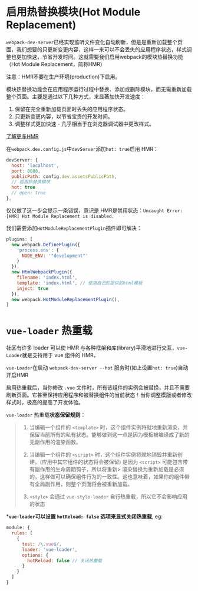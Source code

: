 启用热替换模块(Hot Module Replacement)
========

`webpack-dev-server`已经实现监听文件变化自动刷新，但是是重新加载整个页面，我们想要的只更新变更内容，这样一来可以不会丢失的应用程序状态，样式调整也更加快速，节省开发时间。这就需要我们启用webpack的模块热替换功能（Hot Module Replacement，简称HMR）

注意：HMR不要在生产环境(production)下启用。

模块热替换功能会在应用程序运行过程中替换、添加或删除模块，而无需重新加载整个页面。主要是通过以下几种方式，来显著加快开发速度：

1. 保留在完全重新加载页面时丢失的应用程序状态。
2. 只更新变更内容，以节省宝贵的开发时间。
3. 调整样式更加快速 - 几乎相当于在浏览器调试器中更改样式。

[了解更多HMR](https://doc.webpack-china.org/concepts/hot-module-replacement)

在`webpack.dev.config.js`中`devServer`添加`hot: true`启用 HMR：

``` js
devServer: {
  host: 'localhost',
  port: 8080,
  publicPath: config.dev.assetsPublicPath,
  // 启用热替换模块
  hot: true
  // open: true
},
```

仅仅做了这一步会提示一条错误，意识是 HMR是禁用状态：`Uncaught Error: [HMR] Hot Module Replacement is disabled.`

我们需要添加`HotModuleReplacementPlugin`插件即可解决：

``` js
plugins: [
  new webpack.DefinePlugin({
    'process.env': {
      NODE_ENV: '"development"'
    }
  }),
  new HtmlWebpackPlugin({
    filename: 'index.html',
    template: 'index.html', // 使用自己的提供的html模板
    inject: true
  }),
  new webpack.HotModuleReplacementPlugin(),
]
```

# `vue-loader` 热重载

社区有许多 loader 可以使 HMR 与各种框架和库(library)平滑地进行交互，`vue-Loader`就是支持用于 vue 组件的 HMR，

`vue-Loader`在启动 `webpack-dev-server --hot` 服务时(如上设置`hot: true`)自动开启HMR

启用热重载后，当你修改 `.vue` 文件时，所有该组件的实例会被替换，并且不需要刷新页面。它甚至保持应用程序和被替换组件的当前状态！当你调整模版或者修改样式时，极高的提高了开发体验。

`vue-loader` 热重载**状态保留规则**：

> 1. 当编辑一个组件的 `<template>` 时，这个组件实例将就地重新渲染，并保留当前所有的私有状态。能够做到这一点是因为模板被编译成了新的无副作用的渲染函数。
>
> 2. 当编辑一个组件的 `<script>` 时，这个组件实例将就地销毁并重新创建。(应用中其它组件的状态将会被保留) 是因为 `<script>` 可能包含带有副作用的生命周期钩子，所以将重新> 渲染替换为重新加载是必须的，这样做可以确保组件行为的一致性。这也意味着，如果你的组件带有全局副作用，则整个页面将会被重新加载。
>
> 3. `<style>` 会通过 `vue-style-loader` 自行热重载，所以它不会影响应用的状态

***`vue-loader`可以设置 `hotReload: false` 选项来显式关闭热重载**, eg: 

``` js
module: {
  rules: [
    {
      test: /\.vue$/,
      loader: 'vue-loader',
      options: {
        hotReload: false // 关闭热重载
      }
    }
  ]
}
```